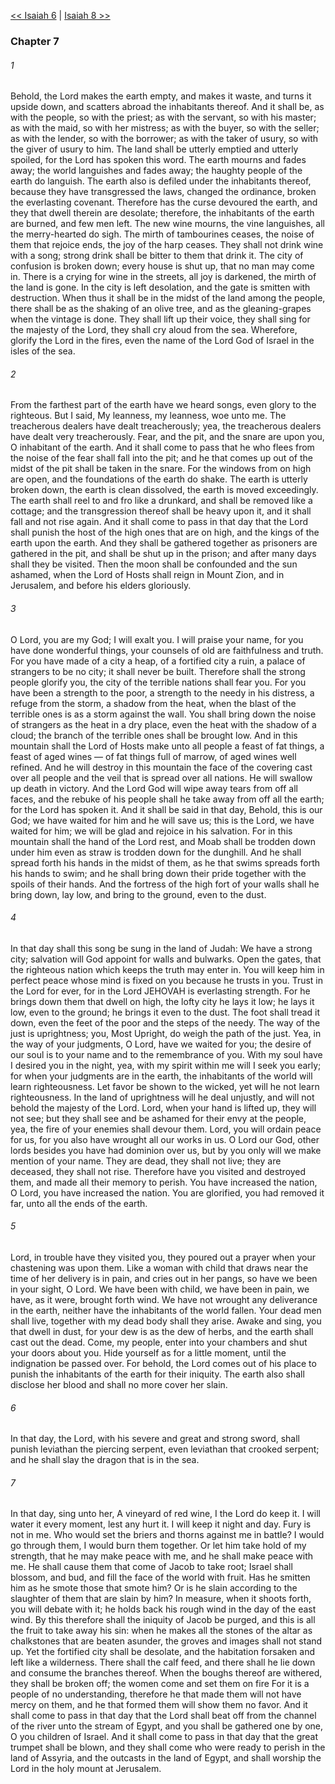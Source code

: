 [<< Isaiah 6](Isaiah%206)  |  [Isaiah 8 >>](Isaiah%208)

### Chapter 7
###### 1
Behold, the Lord makes the earth empty, and makes it waste, and turns it upside down, and scatters abroad the inhabitants thereof. And it shall be, as with the people, so with the priest; as with the servant, so with his master; as with the maid, so with her mistress; as with the buyer, so with the seller; as with the lender, so with the borrower; as with the taker of usury, so with the giver of usury to him. The land shall be utterly emptied and utterly spoiled, for the Lord has spoken this word. The earth mourns and fades away; the world languishes and fades away; the haughty people of the earth do languish. The earth also is defiled under the inhabitants thereof, because they have transgressed the laws, changed the ordinance, broken the everlasting covenant. Therefore has the curse devoured the earth, and they that dwell therein are desolate; therefore, the inhabitants of the earth are burned, and few men left. The new wine mourns, the vine languishes, all the merry-hearted do sigh. The mirth of tambourines ceases, the noise of them that rejoice ends, the joy of the harp ceases. They shall not drink wine with a song; strong drink shall be bitter to them that drink it. The city of confusion is broken down; every house is shut up, that no man may come in. There is a crying for wine in the streets, all joy is darkened, the mirth of the land is gone. In the city is left desolation, and the gate is smitten with destruction. When thus it shall be in the midst of the land among the people, there shall be as the shaking of an olive tree, and as the gleaning-grapes when the vintage is done. They shall lift up their voice, they shall sing for the majesty of the Lord, they shall cry aloud from the sea. Wherefore, glorify the Lord in the fires, even the name of the Lord God of Israel in the isles of the sea.

###### 2
From the farthest part of the earth have we heard songs, even glory to the righteous. But I said, My leanness, my leanness, woe unto me. The treacherous dealers have dealt treacherously; yea, the treacherous dealers have dealt very treacherously. Fear, and the pit, and the snare are upon you, O inhabitant of the earth. And it shall come to pass that he who flees from the noise of the fear shall fall into the pit; and he that comes up out of the midst of the pit shall be taken in the snare. For the windows from on high are open, and the foundations of the earth do shake. The earth is utterly broken down, the earth is clean dissolved, the earth is moved exceedingly. The earth shall reel to and fro like a drunkard, and shall be removed like a cottage; and the transgression thereof shall be heavy upon it, and it shall fall and not rise again. And it shall come to pass in that day that the Lord shall punish the host of the high ones that are on high, and the kings of the earth upon the earth. And they shall be gathered together as prisoners are gathered in the pit, and shall be shut up in the prison; and after many days shall they be visited. Then the moon shall be confounded and the sun ashamed, when the Lord of Hosts shall reign in Mount Zion, and in Jerusalem, and before his elders gloriously.

###### 3
O Lord, you are my God; I will exalt you. I will praise your name, for you have done wonderful things, your counsels of old are faithfulness and truth. For you have made of a city a heap, of a fortified city a ruin, a palace of strangers to be no city; it shall never be built. Therefore shall the strong people glorify you, the city of the terrible nations shall fear you. For you have been a strength to the poor, a strength to the needy in his distress, a refuge from the storm, a shadow from the heat, when the blast of the terrible ones is as a storm against the wall. You shall bring down the noise of strangers as the heat in a dry place, even the heat with the shadow of a cloud; the branch of the terrible ones shall be brought low. And in this mountain shall the Lord of Hosts make unto all people a feast of fat things, a feast of aged wines — of fat things full of marrow, of aged wines well refined. And he will destroy in this mountain the face of the covering cast over all people and the veil that is spread over all nations. He will swallow up death in victory. And the Lord God will wipe away tears from off all faces, and the rebuke of his people shall he take away from off all the earth; for the Lord has spoken it. And it shall be said in that day, Behold, this is our God; we have waited for him and he will save us; this is the Lord, we have waited for him; we will be glad and rejoice in his salvation. For in this mountain shall the hand of the Lord rest, and Moab shall be trodden down under him even as straw is trodden down for the dunghill. And he shall spread forth his hands in the midst of them, as he that swims spreads forth his hands to swim; and he shall bring down their pride together with the spoils of their hands. And the fortress of the high fort of your walls shall he bring down, lay low, and bring to the ground, even to the dust.

###### 4
In that day shall this song be sung in the land of Judah: We have a strong city; salvation will God appoint for walls and bulwarks. Open the gates, that the righteous nation which keeps the truth may enter in. You will keep him in perfect peace whose mind is fixed on you because he trusts in you. Trust in the Lord for ever, for in the Lord JEHOVAH is everlasting strength. For he brings down them that dwell on high, the lofty city he lays it low; he lays it low, even to the ground; he brings it even to the dust. The foot shall tread it down, even the feet of the poor and the steps of the needy. The way of the just is uprightness; you, Most Upright, do weigh the path of the just. Yea, in the way of your judgments, O Lord, have we waited for you; the desire of our soul is to your name and to the remembrance of you. With my soul have I desired you in the night, yea, with my spirit within me will I seek you early; for when your judgments are in the earth, the inhabitants of the world will learn righteousness. Let favor be shown to the wicked, yet will he not learn righteousness. In the land of uprightness will he deal unjustly, and will not behold the majesty of the Lord. Lord, when your hand is lifted up, they will not see; but they shall see and be ashamed for their envy at the people, yea, the fire of your enemies shall devour them. Lord, you will ordain peace for us, for you also have wrought all our works in us. O Lord our God, other lords besides you have had dominion over us, but by you only will we make mention of your name. They are dead, they shall not live; they are deceased, they shall not rise. Therefore have you visited and destroyed them, and made all their memory to perish. You have increased the nation, O Lord, you have increased the nation. You are glorified, you had removed it far, unto all the ends of the earth.

###### 5
Lord, in trouble have they visited you, they poured out a prayer when your chastening was upon them. Like a woman with child that draws near the time of her delivery is in pain, and cries out in her pangs, so have we been in your sight, O Lord. We have been with child, we have been in pain, we have, as it were, brought forth wind. We have not wrought any deliverance in the earth, neither have the inhabitants of the world fallen. Your dead men shall live, together with my dead body shall they arise. Awake and sing, you that dwell in dust, for your dew is as the dew of herbs, and the earth shall cast out the dead. Come, my people, enter into your chambers and shut your doors about you. Hide yourself as for a little moment, until the indignation be passed over. For behold, the Lord comes out of his place to punish the inhabitants of the earth for their iniquity. The earth also shall disclose her blood and shall no more cover her slain.

###### 6
In that day, the Lord, with his severe and great and strong sword, shall punish leviathan the piercing serpent, even leviathan that crooked serpent; and he shall slay the dragon that is in the sea.

###### 7
In that day, sing unto her, A vineyard of red wine, I the Lord do keep it. I will water it every moment, lest any hurt it. I will keep it night and day. Fury is not in me. Who would set the briers and thorns against me in battle? I would go through them, I would burn them together. Or let him take hold of my strength, that he may make peace with me, and he shall make peace with me. He shall cause them that come of Jacob to take root; Israel shall blossom, and bud, and fill the face of the world with fruit. Has he smitten him as he smote those that smote him? Or is he slain according to the slaughter of them that are slain by him? In measure, when it shoots forth, you will debate with it; he holds back his rough wind in the day of the east wind. By this therefore shall the iniquity of Jacob be purged, and this is all the fruit to take away his sin: when he makes all the stones of the altar as chalkstones that are beaten asunder, the groves and images shall not stand up. Yet the fortified city shall be desolate, and the habitation forsaken and left like a wilderness. There shall the calf feed, and there shall he lie down and consume the branches thereof. When the boughs thereof are withered, they shall be broken off; the women come and set them on fire For it is a people of no understanding, therefore he that made them will not have mercy on them, and he that formed them will show them no favor. And it shall come to pass in that day that the Lord shall beat off from the channel of the river unto the stream of Egypt, and you shall be gathered one by one, O you children of Israel. And it shall come to pass in that day that the great trumpet shall be blown, and they shall come who were ready to perish in the land of Assyria, and the outcasts in the land of Egypt, and shall worship the Lord in the holy mount at Jerusalem.